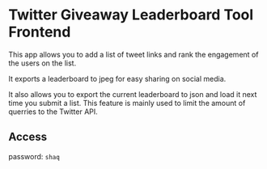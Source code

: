 # Twitter Giveaway Leaderboard Tool Frontend

This app allows you to add a list of tweet links and rank the engagement of the users on the list. 

It exports a leaderboard to jpeg for easy sharing on social media. 

It also allows you to export the current leaderboard to json and load it next time you submit a list. This feature is mainly used to limit the amount of querries to the Twitter API.


## Access
password: `shaq`
